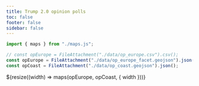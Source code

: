 ```yaml
---
title: Trump 2.0 opinion polls
toc: false
footer: false
sidebar: false
---
```


```js
import { maps } from "./maps.js";
```

```js
// const opEurope = FileAttachment("./data/op_europe.csv").csv();
const opEurope = FileAttachment("./data/op_europe_facet.geojson").json();
const opCoast = FileAttachment("./data/op_coast.geojson").json();
```

<div class="grid grid-cols-4">
  <div class="gird-colspan-1"></div>
  <div class="grid-colspan-2">
        ${resize((width) => maps(opEurope, opCoast, { width }))}
    </div>
</div>
